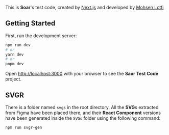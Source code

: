 This is **Soar**'s test code, created by [Next.js](https://nextjs.org) and developed by [Mohsen Lotfi](https://www.linkedin.com/in/mohsen-lotfi/)

## Getting Started

First, run the development server:

```bash
npm run dev
# or
yarn dev
# or
pnpm dev
```

Open [http://localhost:3000](http://localhost:3000) with your browser to see the **Saor Test Code** project.


## SVGR

There is a folder named `svgs` in the root directory. All the **SVG**s extracted from Figma have been placed there, and their **React Component** versions have been generated inside the `SVGs` folder using the following command:

```bash
npm run svgr-gen
```